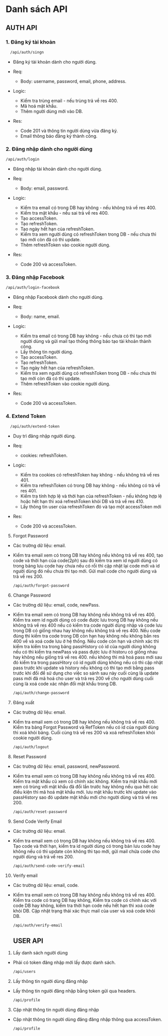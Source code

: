 # Danh sách API

## AUTH API

### 1. Đăng ký tài khoản

```bash
  /api/auth/singn
```

- Đăng ký tài khoản dành cho người dùng.
- Req:
  - Body: username, password, email, phone, address.
- Logic:
  - Kiểm tra trùng email - nếu trùng trả về res 400.
  - Mã hoá mật khẩu.
  - Thêm người dùng mới vào DB.
- Res:

  - Code 201 và thông tin người dùng vừa đăng ký.
  - Email thông báo đăng ký thành công.

### 2. Đăng nhập dành cho người dùng

```bash
/api/auth/login
```

- Đăng nhập tài khoản dành cho người dùng.
- Req:
  - Body: email, password.
- Logic:
  - Kiểm tra email có trong DB hay không - nếu không trả về res 400.
  - Kiểm tra mật khẩu - nếu sai trả về res 400.
  - Tạo accessToken.
  - Tạo refreshToken.
  - Tạo ngày hết hạn của refreshToken.
  - Kiểm tra xem người dùng có refreshToken trong DB - nếu chưa thì tạo mới còn đã có thì update.
  - Thêm refreshToken vào cookie người dùng.
- Res:

  - Code 200 và accessToken.

### 3. Đăng nhập Facebook

```bash
/api/auth/login-facebook
```

- Đăng nhập Facebook dành cho người dùng.
- Req:
  - Body: name, email.
- Logic:
  - Kiểm tra email có trong DB hay không - nếu chưa có thì tạo mới người dùng và gửi mail tạo thông thông báo tạo tài khoản thành công.
  - Lấy thông tin người dùng.
  - Tạo accessToken.
  - Tạo refreshToken.
  - Tạo ngày hết hạn của refreshToken.
  - Kiểm tra xem người dùng có refreshToken trong DB - nếu chưa thì tạo mới còn đã có thì update.
  - Thêm refreshToken vào cookie người dùng.
- Res:

  - Code 200 và accessToken.

### 4. Extend Token

```bash
  /api/auth/extend-token
```

- Duy trì đăng nhập người dùng.
- Req:
  - cookies: refreshToken.
- Logic:
  - Kiểm tra cookies có refreshToken hay không - nếu không trả về res 401.
  - Kiểm tra refreshToken có trong DB hay không - nếu không có trả về res 401.
  - Kiểm tra tính hợp lệ và thời hạn của refreshToken - nếu không hợp lệ hoặc hết hạn thì xoá refreshToken khỏi DB và trả về res 410.
  - Lấy thông tin user của refreshToken đó và tạo một accessToken mới
- Res:

  - Code 200 và accessToken.

5. Forgot Password

- Các trường dữ liệu: email.
- Kiểm tra email xem có trong DB hay không nếu không trả về res 400, tạo code và thời hạn của code(2ph) sau đó kiểm tra xem id người dùng có trong bảng lưu code hay chưa nếu có rồi thì cập nhật lại code mới và id người dùng đó nếu chưa thì tạo mới. Gửi mail code cho người dùng và trả về res 200.

  ```bash
  /api/auth/forgot-password
  ```

6. Change Password

- Các trường dữ liệu: email, code, newPass.
- Kiểm tra email xem có trong DB hay không nếu không trả về res 400. Kiểm tra xem id người dùng có code được lưu trong DB hay không nếu không trả về res 400 nếu có kiểm tra code người dùng nhập và code lưu trong DB có giống nhau hay không nếu không trả về res 400. Nếu code đúng thì kiểm tra code trong DB còn hạn hay không nếu không bắn res 400 về và xoá code lưu ở hệ thống. Nếu code còn hạn và chính xác thì kiểm tra kiểm tra trong bảng passHistory có id của người dùng không nếu có thì kiểm tra newPass và pass được lưu ở historu có giống nhau hay không nếu giống trả về res 400. nếu không thì mã hoá pass mới sau đó kiểm tra trong passHitory có id người dùng không nếu có thì cập nhật pass trước khi update và history nếu không có thì tạo mới bằng pass trước khi đổi để sử dụng cho việc so sánh sau này cuối cùng là update pass mới đã mã hoá cho user và trả res 200 về cho người dùng cuối cùng là xoá code xác nhận đổi mật khẩu trong DB.

  ```bash
  /api/auth/change-password
  ```

7. Đăng xuất

- Các trường dữ liệu: email.
- Kiểm tra email xem có trong DB hay không nếu không trả về res 400. Kiểm tra bảng Forgot Password và RefToken nếu có id của người dùng thì xoá khỏi bảng. Cuối cùng trả về res 200 và xoá refreshToken khỏi cookie người dùng.

  ```bash
  /api/auth/logout
  ```

8. Reset Password

- Các trường dữ liệu: email, password, newPassword.
- Kiểm tra email xem có trong DB hay không nếu không trả về res 400. Kiểm tra mật khẩu cũ xem có chính xác không. Kiểm tra mật khẩu mới xem có trùng với mật khẩu đã đổi lần trước hay không nếu qua hêt các điều kiện thì mã hoá mật khẩu mới. lưu mật khẩu trước khi update vào passHistory sao đó update mật khẩu mới cho người dùng và trả về res 200.

  ```bash
  /api/auth/reset-password
  ```

9. Send Code Verify Email

- Các trường dữ liệu: email.
- Kiểm tra email xem có trong DB hay không nếu không trả về res 400. Tạo code và thời hạn, kiểm tra id người dùng có trong bản lưu code hay không nếu có thì update còn không thì tạo mới, gửi mail chứa code cho người dùng và trả về res 200.

  ```bash
  /api/auth/send-code-verify-email
  ```

10. Verify email

- Các trường dữ liệu: email, code.
- Kiểm tra email xem có trong DB hay không nếu không trả về res 400. Kiểm tra code có trang DB hay không, Kiểm tra code có chính xác với code DB hay không, kiểm tra thời hạn code nếu hết hạn thì xoá code khỏi DB. Cập nhật trạng thái xác thực mail của user và xoá code khỏi DB.

  ```bash
  /api/auth/verify-email
  ```

  ## USER API

1. Lấy danh sách người dùng

- Phải có token đăng nhập mới lấy được danh sách.

  ```bash
  /api/users
  ```

2. Lấy thông tin người dùng đăng nhập

- Lấy thông tin người đăng nhập bằng token gửi qua headers.

  ```bash
  /api/profile
  ```

3. Cập nhật thông tin người dùng đăng nhập

- Cập nhật thông tin người dùng đăng đăng nhập thông qua accessToken.

  ```bash
  /api/profile
  ```
